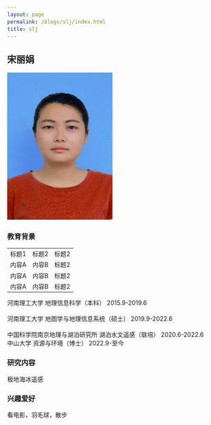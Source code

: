 ```yaml
---
layout: page
permalink: /blogs/slj/index.html
title: slj
---
```


## 宋丽娟

<img src="/blogs/team_members.assets/songlijuan.png">

### 教育背景

<table style="border-collapse: collapse; border: none;">
  <tr>
    <td style="border: none;">标题1</td>
    <td style="border: none;">标题2</td>
    <td style="border: none;">标题2</td>
  </tr>
  <tr>
    <td style="border: none;">内容A</td>
    <td style="border: none;">内容B</td>
    <td style="border: none;">标题2</td>
  </tr>
  <tr>
    <td style="border: none;">内容A</td>
    <td style="border: none;">内容B</td>
    <td style="border: none;">标题2</td>
  </tr>
  <tr>
    <td style="border: none;">内容A</td>
    <td style="border: none;">内容B</td>
    <td style="border: none;">标题2</td>
  </tr>
</table>

河南理工大学                    地理信息科学（本科）               2015.9-2019.6<br>          
河南理工大学                    地图学与地理信息系统（硕士）       2019.9-2022.6<br>   
中国科学院南京地理与湖泊研究所  湖泊水文遥感（联培）               2020.6-2022.6<br>
中山大学                        资源与环境（博士）                 2022.9-至今<br>

### 研究内容
极地海冰遥感

### 兴趣爱好
看电影，羽毛球，散步